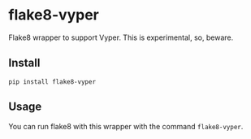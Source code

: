 # flake8-vyper

Flake8 wrapper to support Vyper.  This is experimental, so, beware.

## Install

    pip install flake8-vyper

## Usage

You can run flake8 with this wrapper with the command `flake8-vyper`.
